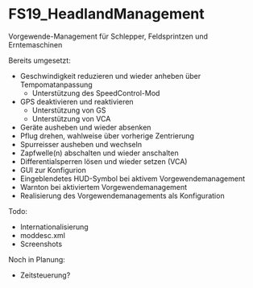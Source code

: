 # FS19_HeadlandManagement
Vorgewende-Management für Schlepper, Feldsprintzen und Erntemaschinen


Bereits umgesetzt:
- Geschwindigkeit reduzieren und wieder anheben über Tempomatanpassung
	- Unterstützung des SpeedControl-Mod
- GPS deaktivieren und reaktivieren
	- Unterstützung von GS
	- Unterstützung von VCA
- Geräte ausheben und wieder absenken
- Pflug drehen, wahlweise über vorherige Zentrierung
- Spurreisser ausheben und wechseln
- Zapfwelle(n) abschalten und wieder anschalten
- Differentialsperren lösen und wieder setzen (VCA)
- GUI zur Konfigurion
- Eingeblendetes HUD-Symbol bei aktivem Vorgewendemanagement
- Warnton bei aktiviertem Vorgewendemanagement
- Realisierung des Vorgewendemanagements als Konfiguration

Todo:
- Internationalisierung
- moddesc.xml
- Screenshots

Noch in Planung:
- Zeitsteuerung?
